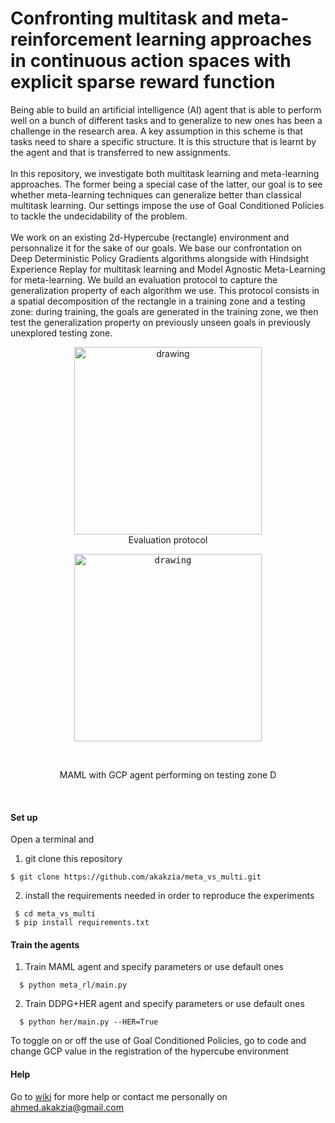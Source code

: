 # Confronting multitask and meta-reinforcement learning approaches in continuous action spaces with explicit sparse reward function

Being able to build an artificial intelligence (AI) agent that is able to perform well on a bunch of different tasks and to generalize to new ones has been a challenge in the research area. A key assumption in this scheme is that tasks need to share a specific structure. It is this structure that is learnt by the agent and that is transferred to new assignments. <br><br>
In this repository, we investigate both multitask learning and meta-learning approaches. The former being a special case of the latter, our goal is to see whether meta-learning techniques can generalize better than classical multitask learning. Our settings impose the use of Goal Conditioned Policies to tackle the undecidability of the problem.<br><br>
We work on an existing 2d-Hypercube (rectangle) environment and personnalize it for the sake of our goals. We base our confrontation on Deep Deterministic Policy Gradients algorithms alongside with Hindsight Experience Replay for multitask learning and Model Agnostic Meta-Learning for meta-learning. We build an evaluation protocol to capture the generalization property of each algorithm we use. This protocol consists in a spatial decomposition of the rectangle in a training zone and a testing zone: during training, the goals are generated in the training zone, we then test the generalization property on previously unseen goals in previously unexplored testing zone.<br>
<p  align="center">
<img src="https://www.zupimages.net/up/19/28/pzh0.png" alt="drawing" width="300"/><br>
Evaluation protocol
 </p>
<p  align="center">
<kbd><img src="https://media.giphy.com/media/lSguOE2YDghUctOkbX/giphy.gif" alt="drawing" width="300"/></p></kbd><br>
<p  align="center">MAML with GCP agent performing on testing zone D</p><br>

#### Set up

Open a terminal and

1. git clone this repository
  ```
  $ git clone https://github.com/akakzia/meta_vs_multi.git
  ```
  
2. install the requirements needed in order to reproduce the experiments
 ```
  $ cd meta_vs_multi
  $ pip install requirements.txt
  ```

#### Train the agents
1. Train MAML agent and specify parameters or use default ones
```
  $ python meta_rl/main.py 
```
2. Train DDPG+HER agent and specify parameters or use default ones
```
  $ python her/main.py --HER=True
```
To toggle on or off the use of Goal Conditioned Policies, go to code and change GCP value in the registration of the hypercube environment


#### Help
Go to [wiki](https://github.com/akakzia/meta_vs_multi/wiki) for more help or contact me personally on ahmed.akakzia@gmail.com




